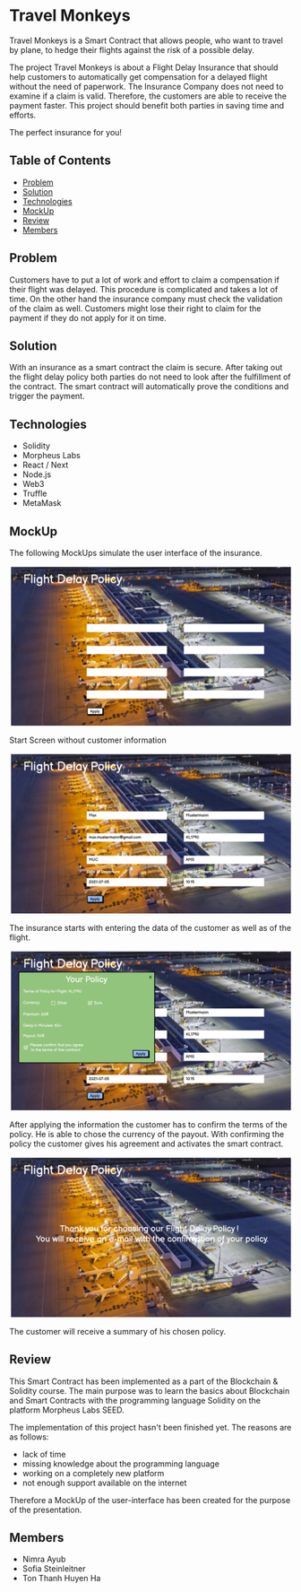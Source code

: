 # Travel Monkeys

Travel Monkeys is a Smart Contract that allows people, who want to travel by plane, to hedge their flights against the risk of a possible delay.

The project Travel Monkeys is about a Flight Delay Insurance that should help customers to automatically get compensation for a delayed flight without the need of paperwork.
The Insurance Company does not need to examine if a claim is valid. Therefore, the customers are able to receive the payment faster. This project should benefit both parties in saving time and efforts. 

The perfect insurance for you!

## Table of Contents
- [Problem](#problem)
- [Solution](#solution)
- [Technologies](#technologies)
- [MockUp](#mockup)
- [Review](#review)
- [Members](#members)

## Problem
Customers have to put a lot of work and effort to claim a compensation if their flight was delayed. This procedure is complicated and takes a lot of time. On the other hand the insurance company must check the validation of the claim as well. Customers might lose their right to claim for the payment if they do not apply for it on time.

## Solution
With an insurance as a smart contract the claim is secure. After taking out the flight delay policy both parties do not need to look after the fulfillment of the contract. The smart contract will automatically prove the conditions and trigger the payment. 

## Technologies
- Solidity
- Morpheus Labs
- React / Next
- Node.js
- Web3
- Truffle
- MetaMask

## MockUp

The following MockUps simulate the user interface of the insurance.

![](https://github.com/HM2021-BC/BC-GROUP2/blob/web3_js/flightDelay/images/NewWireframe1.png)

Start Screen without customer information

![](https://github.com/HM2021-BC/BC-GROUP2/blob/web3_js/flightDelay/images/NewWireframe2.png)

The insurance starts with entering the data of the customer as well as of the flight.

![](https://github.com/HM2021-BC/BC-GROUP2/blob/web3_js/flightDelay/images/NewWireframe3.png)

After applying the information the customer has to confirm the terms of the policy. He is able to chose the currency of the payout. With confirming the policy the customer gives his agreement and activates the smart contract.

![](https://github.com/HM2021-BC/BC-GROUP2/blob/web3_js/flightDelay/images/NewWireframe4.png)

The customer will receive a summary of his chosen policy.

## Review
This Smart Contract has been implemented as a part of the Blockchain & Solidity course. The main purpose was to learn the basics about Blockchain and Smart Contracts with the programming language Solidity on the platform Morpheus Labs SEED.

The implementation of this project hasn't been finished yet. The reasons are as follows:
- lack of time
- missing knowledge about the programming language
- working on a completely new platform
- not enough support available on the internet

Therefore a MockUp of the user-interface has been created for the purpose of the presentation.

## Members
- Nimra Ayub
- Sofia Steinleitner
- Ton Thanh Huyen Ha